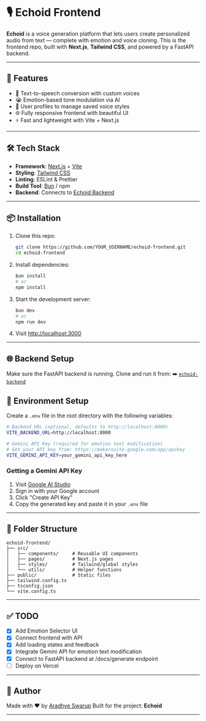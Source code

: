 
# 🎙️ Echoid Frontend

**Echoid** is a voice generation platform that lets users create personalized audio from text — complete with emotion and voice cloning. This is the frontend repo, built with **Next.js**, **Tailwind CSS**, and powered by a FastAPI backend.

---

## 🚀 Features

- 🎤 Text-to-speech conversion with custom voices  
- 😭 Emotion-based tone modulation via AI  
- 👤 User profiles to manage saved voice styles  
- 🌐 Fully responsive frontend with beautiful UI  
- ⚡ Fast and lightweight with Vite + Next.js

---

## 🛠️ Tech Stack

- **Framework**: [Next.js](https://nextjs.org) + [Vite](https://vitejs.dev)  
- **Styling**: [Tailwind CSS](https://tailwindcss.com)  
- **Linting**: ESLint & Prettier  
- **Build Tool**: [Bun](https://bun.sh) / npm  
- **Backend**: Connects to [Echoid Backend](https://github.com/YOUR_USERNAME/echoid-backend)

---

## 📦 Installation

1. Clone this repo:

   ```bash
   git clone https://github.com/YOUR_USERNAME/echoid-frontend.git
   cd echoid-frontend


2. Install dependencies:

   ```bash
   bun install
   # or
   npm install
   ```

3. Start the development server:

   ```bash
   bun dev
   # or
   npm run dev
   ```

4. Visit [http://localhost:3000](http://localhost:3000)

---

## 🌐 Backend Setup

Make sure the FastAPI backend is running. Clone and run it from:
➡️ [`echoid-backend`](https://github.com/YOUR_USERNAME/echoid-backend)

## 🔑 Environment Setup

Create a `.env` file in the root directory with the following variables:

```bash
# Backend URL (optional, defaults to http://localhost:8000)
VITE_BACKEND_URL=http://localhost:8000

# Gemini API Key (required for emotion text modification)
# Get your API key from: https://makersuite.google.com/app/apikey
VITE_GEMINI_API_KEY=your_gemini_api_key_here
```

### Getting a Gemini API Key

1. Visit [Google AI Studio](https://makersuite.google.com/app/apikey)
2. Sign in with your Google account
3. Click "Create API Key"
4. Copy the generated key and paste it in your `.env` file

---

## 🧠 Folder Structure

```
echoid-frontend/
├── src/
│   ├── components/     # Reusable UI components
│   ├── pages/          # Next.js pages
│   ├── styles/         # Tailwind/global styles
│   └── utils/          # Helper functions
├── public/             # Static files
├── tailwind.config.ts
├── tsconfig.json
└── vite.config.ts
```

---

## ✅ TODO

* [x] Add Emotion Selector UI
* [x] Connect frontend with API
* [x] Add loading states and feedback
* [x] Integrate Gemini API for emotion text modification
* [x] Connect to FastAPI backend at /docs/generate endpoint
* [ ] Deploy on Vercel

---

## 👤 Author

Made with ❤️ by [Aradhye Swarup](https://github.com/cj-aradhye)
Built for the project: **Echoid**

---

